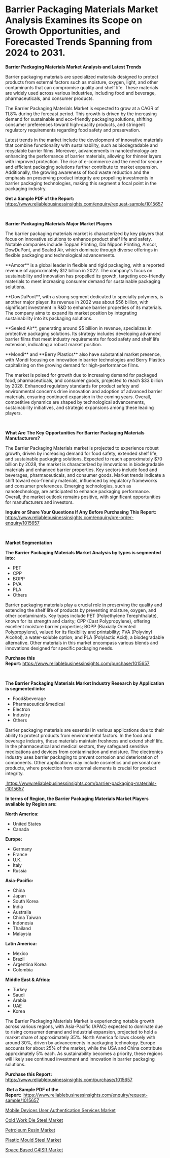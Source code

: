 <p><h1>Barrier Packaging Materials Market Analysis Examines its Scope on Growth Opportunities, and Forecasted Trends Spanning from 2024 to 2031.</h1></p><p><strong>Barrier Packaging Materials Market Analysis and Latest Trends</strong></p>
<p><p>Barrier packaging materials are specialized materials designed to protect products from external factors such as moisture, oxygen, light, and other contaminants that can compromise quality and shelf life. These materials are widely used across various industries, including food and beverage, pharmaceuticals, and consumer products. </p><p>The Barrier Packaging Materials Market is expected to grow at a CAGR of 11.8% during the forecast period. This growth is driven by the increasing demand for sustainable and eco-friendly packaging solutions, shifting consumer preferences toward high-quality products, and stringent regulatory requirements regarding food safety and preservation. </p><p>Latest trends in the market include the development of innovative materials that combine functionality with sustainability, such as biodegradable and recyclable barrier films. Moreover, advancements in nanotechnology are enhancing the performance of barrier materials, allowing for thinner layers with improved protection. The rise of e-commerce and the need for secure and efficient packaging solutions further contribute to market expansion. Additionally, the growing awareness of food waste reduction and the emphasis on preserving product integrity are propelling investments in barrier packaging technologies, making this segment a focal point in the packaging industry.</p></p>
<p><strong>Get a Sample PDF of the Report:&nbsp;</strong> <a href="https://www.reliablebusinessinsights.com/enquiry/request-sample/1015657?utm_campaign=48&utm_medium=2&utm_source=Github&utm_content=ia&utm_term=14112024&utm_id=barrier-packaging-materials">https://www.reliablebusinessinsights.com/enquiry/request-sample/1015657</a></p>
<p>&nbsp;</p>
<p><strong>Barrier Packaging Materials Major Market Players</strong></p>
<p><p>The barrier packaging materials market is characterized by key players that focus on innovative solutions to enhance product shelf life and safety. Notable companies include Toppan Printing, Dai Nippon Printing, Amcor, DowDuPont, and Sealed Air, which dominate through diverse offerings in flexible packaging and technological advancements.</p><p>**Amcor** is a global leader in flexible and rigid packaging, with a reported revenue of approximately $12 billion in 2022. The company's focus on sustainability and innovation has propelled its growth, targeting eco-friendly materials to meet increasing consumer demand for sustainable packaging solutions.</p><p>**DowDuPont**, with a strong segment dedicated to specialty polymers, is another major player. Its revenue in 2022 was about $56 billion, with significant investment in R&D to enhance barrier properties of its materials. The company aims to expand its market position by integrating sustainability into its packaging solutions.</p><p>**Sealed Air**, generating around $5 billion in revenue, specializes in protective packaging solutions. Its strategy includes developing advanced barrier films that meet industry requirements for food safety and shelf life extension, indicating a robust market position.</p><p>**Mondi** and **Berry Plastics** also have substantial market presence, with Mondi focusing on innovation in barrier technologies and Berry Plastics capitalizing on the growing demand for high-performance films.</p><p>The market is poised for growth due to increasing demand for packaged food, pharmaceuticals, and consumer goods, projected to reach $33 billion by 2028. Enhanced regulatory standards for product safety and environmental concerns drive innovation and adoption of advanced barrier materials, ensuring continued expansion in the coming years. Overall, competitive dynamics are shaped by technological advancements, sustainability initiatives, and strategic expansions among these leading players.</p></p>
<p>&nbsp;</p>
<p><strong>What Are The Key Opportunities For Barrier Packaging Materials Manufacturers?</strong></p>
<p><p>The Barrier Packaging Materials market is projected to experience robust growth, driven by increasing demand for food safety, extended shelf life, and sustainable packaging solutions. Expected to reach approximately $70 billion by 2028, the market is characterized by innovations in biodegradable materials and enhanced barrier properties. Key sectors include food and beverages, pharmaceuticals, and consumer goods. Market trends indicate a shift toward eco-friendly materials, influenced by regulatory frameworks and consumer preferences. Emerging technologies, such as nanotechnology, are anticipated to enhance packaging performance. Overall, the market outlook remains positive, with significant opportunities for manufacturers and investors.</p></p>
<p><strong>Inquire or Share Your Questions If Any Before Purchasing This Report:</strong> <a href="https://www.reliablebusinessinsights.com/enquiry/pre-order-enquiry/1015657?utm_campaign=48&utm_medium=2&utm_source=Github&utm_content=ia&utm_term=14112024&utm_id=barrier-packaging-materials">https://www.reliablebusinessinsights.com/enquiry/pre-order-enquiry/1015657</a></p>
<p>&nbsp;</p>
<p><strong>Market Segmentation</strong></p>
<p><strong>The Barrier Packaging Materials Market Analysis by types is segmented into:</strong></p>
<p><ul><li>PET</li><li>CPP</li><li>BOPP</li><li>PVA</li><li>PLA</li><li>Others</li></ul></p>
<p><p>Barrier packaging materials play a crucial role in preserving the quality and extending the shelf life of products by preventing moisture, oxygen, and other contaminants. Key types include PET (Polyethylene Terephthalate), known for its strength and clarity; CPP (Cast Polypropylene), offering excellent moisture barrier properties; BOPP (Biaxially Oriented Polypropylene), valued for its flexibility and printability; PVA (Polyvinyl Alcohol), a water-soluble option; and PLA (Polylactic Acid), a biodegradable alternative. Other materials in this market encompass various blends and innovations designed for specific packaging needs.</p></p>
<p><strong>Purchase this Report:&nbsp;</strong><a href="https://www.reliablebusinessinsights.com/purchase/1015657?utm_campaign=48&utm_medium=2&utm_source=Github&utm_content=ia&utm_term=14112024&utm_id=barrier-packaging-materials">https://www.reliablebusinessinsights.com/purchase/1015657</a></p>
<p>&nbsp;</p>
<p><strong>The Barrier Packaging Materials Market Industry Research by Application is segmented into:</strong></p>
<p><ul><li>Food&beverage</li><li>Pharmaceutical&medical</li><li>Electron</li><li>Industry</li><li>Others</li></ul></p>
<p><p>Barrier packaging materials are essential in various applications due to their ability to protect products from environmental factors. In the food and beverage industry, these materials maintain freshness and extend shelf life. In the pharmaceutical and medical sectors, they safeguard sensitive medications and devices from contamination and moisture. The electronics industry uses barrier packaging to prevent corrosion and deterioration of components. Other applications may include cosmetics and personal care products, where protection from external elements is crucial for product integrity.</p></p>
<p><a href="https://www.reliablebusinessinsights.com/barrier-packaging-materials-r1015657?utm_campaign=48&utm_medium=2&utm_source=Github&utm_content=ia&utm_term=14112024&utm_id=barrier-packaging-materials">&nbsp;https://www.reliablebusinessinsights.com/barrier-packaging-materials-r1015657</a></p>
<p><strong>In terms of Region, the Barrier Packaging Materials Market Players available by Region are:</strong></p>
<p>
    <p> <strong> North America: </strong>
        <ul>
            <li>United States</li>
            <li>Canada</li>
        </ul>
        </p> 
    <p> <strong> Europe: </strong>
        <ul>
            <li>Germany</li>
            <li>France</li>
            <li>U.K.</li>
            <li>Italy</li>
            <li>Russia</li>
        </ul>
        </p> 
    <p> <strong> Asia-Pacific: </strong>
        <ul>
            <li>China</li>
            <li>Japan</li>
            <li>South Korea</li>
            <li>India</li>
            <li>Australia</li>
            <li>China Taiwan</li>
            <li>Indonesia</li>
            <li>Thailand</li>
            <li>Malaysia</li>
        </ul>
        </p> 
    <p> <strong> Latin America: </strong>
        <ul>
            <li>Mexico</li>
            <li>Brazil</li>
            <li>Argentina Korea</li>
            <li>Colombia</li>
        </ul>
        </p> 
    <p> <strong> Middle East & Africa: </strong>
        <ul>
            <li>Turkey</li>
            <li>Saudi</li>
            <li>Arabia</li>
            <li>UAE</li>
            <li>Korea</li>
        </ul>
    </p>
    </p>
<p><p>The Barrier Packaging Materials Market is experiencing notable growth across various regions, with Asia-Pacific (APAC) expected to dominate due to rising consumer demand and industrial expansion, projected to hold a market share of approximately 35%. North America follows closely with around 30%, driven by advancements in packaging technology. Europe accounts for about 25% of the market, while the USA and China contribute approximately 5% each. As sustainability becomes a priority, these regions will likely see continued investment and innovation in barrier packaging solutions.</p></p>
<p><strong>Purchase this Report: </strong><a href="https://www.reliablebusinessinsights.com/purchase/1015657?utm_campaign=48&utm_medium=2&utm_source=Github&utm_content=ia&utm_term=14112024&utm_id=barrier-packaging-materials">https://www.reliablebusinessinsights.com/purchase/1015657</a></p>
<p>&nbsp;<strong>Get a Sample PDF of the Report:&nbsp;&nbsp;</strong><a href="https://www.reliablebusinessinsights.com/enquiry/request-sample/1015657?utm_campaign=48&utm_medium=2&utm_source=Github&utm_content=ia&utm_term=14112024&utm_id=barrier-packaging-materials">https://www.reliablebusinessinsights.com/enquiry/request-sample/1015657</a></p>
<p><strong></strong></p>
<p><p><a href="https://issuu.com/reportprime-2/docs/mobile-devices-user-authentication-_452a6cab62baef?utm_campaign=48&utm_medium=2&utm_source=Github&utm_content=ia&utm_term=14112024&utm_id=barrier-packaging-materials">Mobile Devices User Authentication Services Market</a></p><p><a href="https://github.com/HeatherFernandez476/Market-Research-Report-List-1/blob/main/cold-work-die-steel-market.md?utm_campaign=48&utm_medium=2&utm_source=Github&utm_content=ia&utm_term=14112024&utm_id=barrier-packaging-materials">Cold Work Die Steel Market</a></p><p><a href="https://www.linkedin.com/pulse/petroleum-resin-market-evolution-global-trends-regional-dynamics-ltjwe?utm_campaign=48&utm_medium=2&utm_source=Github&utm_content=ia&utm_term=14112024&utm_id=barrier-packaging-materials">Petroleum Resin Market</a></p><p><a href="https://github.com/kathiestrine5ty/Market-Research-Report-List-1/blob/main/plastic-mould-steel-market.md?utm_campaign=48&utm_medium=2&utm_source=Github&utm_content=ia&utm_term=14112024&utm_id=barrier-packaging-materials">Plastic Mould Steel Market</a></p><p><a href="https://issuu.com/reportprime-2/docs/space-based-c4isr-market-size-2030._ac6ddf2a4889a5?utm_campaign=48&utm_medium=2&utm_source=Github&utm_content=ia&utm_term=14112024&utm_id=barrier-packaging-materials">Space Based C4ISR Market</a></p></p>